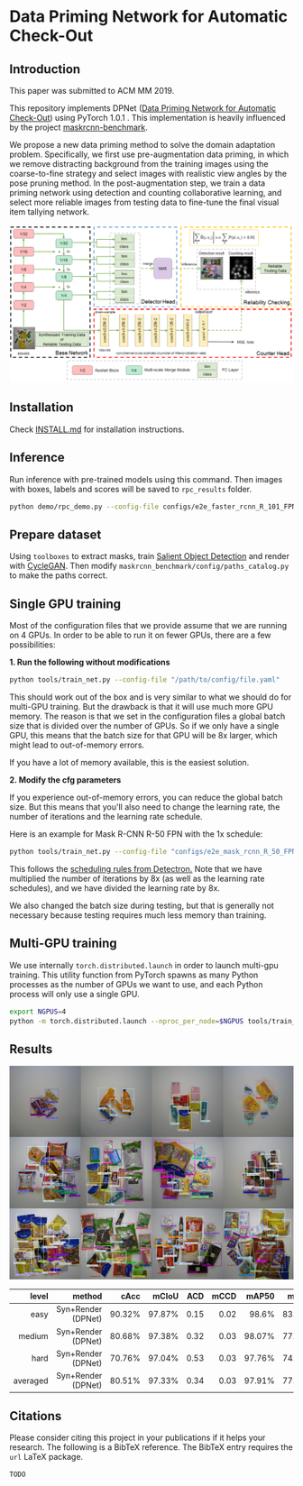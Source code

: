 # Data Priming Network for Automatic Check-Out

Introduction
-----------------
This paper was submitted to ACM MM 2019.

This repository implements DPNet ([Data Priming Network for Automatic Check-Out](/)) using PyTorch 1.0.1 . This implementation is heavily influenced by the project [maskrcnn-benchmark](https://github.com/facebookresearch/maskrcnn-benchmark).

We propose a new data priming method
to solve the domain adaptation problem. Specifically, we first use
pre-augmentation data priming, in which we remove distracting
background from the training images using the coarse-to-fine strategy and select images with realistic view angles by the pose pruning
method. In the post-augmentation step, we train a data priming
network using detection and counting collaborative learning, and
select more reliable images from testing data to fine-tune the final
visual item tallying network.

![DPNet](demo/DPNet.png)

## Installation

Check [INSTALL.md](INSTALL.md) for installation instructions.

## Inference

Run inference with pre-trained models using this command. Then images with boxes, labels and scores will
be saved to `rpc_results` folder.

```bash
python demo/rpc_demo.py --config-file configs/e2e_faster_rcnn_R_101_FPN_1x_rpc_xxx.yaml --images_dir /path/to/test2019
```

## Prepare dataset

Using `toolboxes` to extract masks, train [Salient Object Detection](https://github.com/AceCoooool/DSS-pytorch)
and render with [CycleGAN](https://github.com/junyanz/pytorch-CycleGAN-and-pix2pix). Then modify `maskrcnn_benchmark/config/paths_catalog.py` 
to make the paths correct.

## Single GPU training

Most of the configuration files that we provide assume that we are running on 4 GPUs.
In order to be able to run it on fewer GPUs, there are a few possibilities:

**1. Run the following without modifications**

```bash
python tools/train_net.py --config-file "/path/to/config/file.yaml"
```
This should work out of the box and is very similar to what we should do for multi-GPU training.
But the drawback is that it will use much more GPU memory. The reason is that we set in the
configuration files a global batch size that is divided over the number of GPUs. So if we only
have a single GPU, this means that the batch size for that GPU will be 8x larger, which might lead
to out-of-memory errors.

If you have a lot of memory available, this is the easiest solution.

**2. Modify the cfg parameters**

If you experience out-of-memory errors, you can reduce the global batch size. But this means that
you'll also need to change the learning rate, the number of iterations and the learning rate schedule.

Here is an example for Mask R-CNN R-50 FPN with the 1x schedule:
```bash
python tools/train_net.py --config-file "configs/e2e_mask_rcnn_R_50_FPN_1x.yaml" SOLVER.IMS_PER_BATCH 2 SOLVER.BASE_LR 0.0025 SOLVER.MAX_ITER 720000 SOLVER.STEPS "(480000, 640000)" TEST.IMS_PER_BATCH 1
```
This follows the [scheduling rules from Detectron.](https://github.com/facebookresearch/Detectron/blob/master/configs/getting_started/tutorial_1gpu_e2e_faster_rcnn_R-50-FPN.yaml#L14-L30)
Note that we have multiplied the number of iterations by 8x (as well as the learning rate schedules),
and we have divided the learning rate by 8x.

We also changed the batch size during testing, but that is generally not necessary because testing
requires much less memory than training.


## Multi-GPU training
We use internally `torch.distributed.launch` in order to launch
multi-gpu training. This utility function from PyTorch spawns as many
Python processes as the number of GPUs we want to use, and each Python
process will only use a single GPU.

```bash
export NGPUS=4
python -m torch.distributed.launch --nproc_per_node=$NGPUS tools/train_net.py --config-file "path/to/config/file.yaml"
```
## Results

![DPNet](demo/results.png)

|    level |      method        |   cAcc |  mCIoU |  ACD | mCCD |  mAP50 |   mmAP |
|     ---: |               ---: |   ---: |   ---: | ---: | ---: |   ---: |   ---: |
|     easy | Syn+Render (DPNet) | 90.32% | 97.87% | 0.15 | 0.02 |  98.6% | 83.07% |
|   medium | Syn+Render (DPNet) | 80.68% | 97.38% | 0.32 | 0.03 | 98.07% | 77.25% |
|     hard | Syn+Render (DPNet) | 70.76% | 97.04% | 0.53 | 0.03 | 97.76% | 74.95% |
| averaged | Syn+Render (DPNet) | 80.51% | 97.33% | 0.34 | 0.03 | 97.91% | 77.04% |

## Citations
Please consider citing this project in your publications if it helps your research. The following is a BibTeX reference. The BibTeX entry requires the `url` LaTeX package.
```
TODO
```